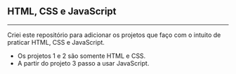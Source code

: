 ## HTML, CSS e JavaScript
------------------------------------------------------

Criei este repositório para adicionar os projetos que faço com o intuito de praticar HTML, CSS e JavaScript.

- Os projetos 1 e 2 são somente HTML e CSS.
- A partir do projeto 3 passo a usar JavaScript.
